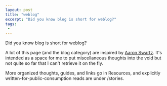 ```yaml
---
layout: post
title: "weblog"
excerpt: "Did you know blog is short for weblog?"
tags:
 -
---
```


Did you know blog is short for weblog? 

A lot of this page (and the blog category) are inspired by [Aaron Swartz](http://www.aaronsw.com/weblog/). It's
intended as a space for me to put miscellaneous thoughts into the void but not quite so far that I can't retrieve it on the fly.

More organized thoughts, guides, and links go in Resources, and explicitly written-for-public-consumption reads are under /stories.
